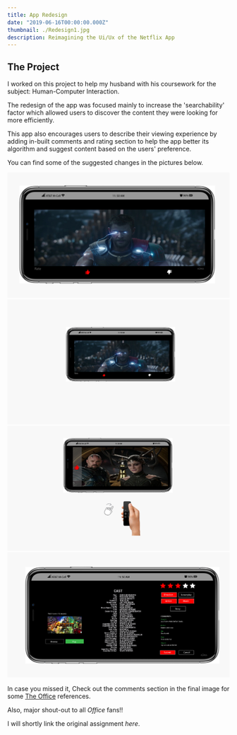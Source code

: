 ```yaml
---
title: App Redesign
date: "2019-06-16T00:00:00.000Z"
thumbnail: ./Redesign1.jpg
description: Reimagining the Ui/Ux of the Netflix App
---
```



## The Project

I worked on this project to help my husband with his coursework for the subject: Human-Computer Interaction.
   
The redesign of the app was focused mainly to increase the 'searchability' factor which allowed users to discover the content they were looking for more efficiently. 

This app also encourages users to describe their viewing experience by adding in-built comments and rating section to help the app better its algorithm and suggest content based on the users' preference.

You can find some of the suggested changes in the pictures below.

![Redesign](./Redesign4.jpg)
![Redesign](./Redesign3.jpg)
![Redesign](./Redesign5.jpg)
![Redesign](./Redesign2.jpg)

In case you missed it, Check out the comments section in the final image for some [The Office](https://www.imdb.com/title/tt0386676/) references.  

Also, major shout-out to all *Office* fans!! 

I will shortly link the original assignment _here_. 